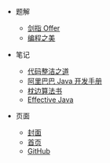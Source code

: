 - 题解

  - [剑指 Offer](docs/coding-interview.md)
  - [编程之美](docs/the-beauty-of-programming.md)

- 笔记

  - [代码整洁之道](docs/clean-code.md)
  - [阿里巴巴 Java 开发手册](docs/effective-coding.md)
  - [枕边算法书](docs/algorithm-stories.md)
  - [Effective Java](docs/effective-java.md)

- 页面
  - [封面]()
  - [首页](README)
  - [GitHub](https://github.com/yanglbme)
